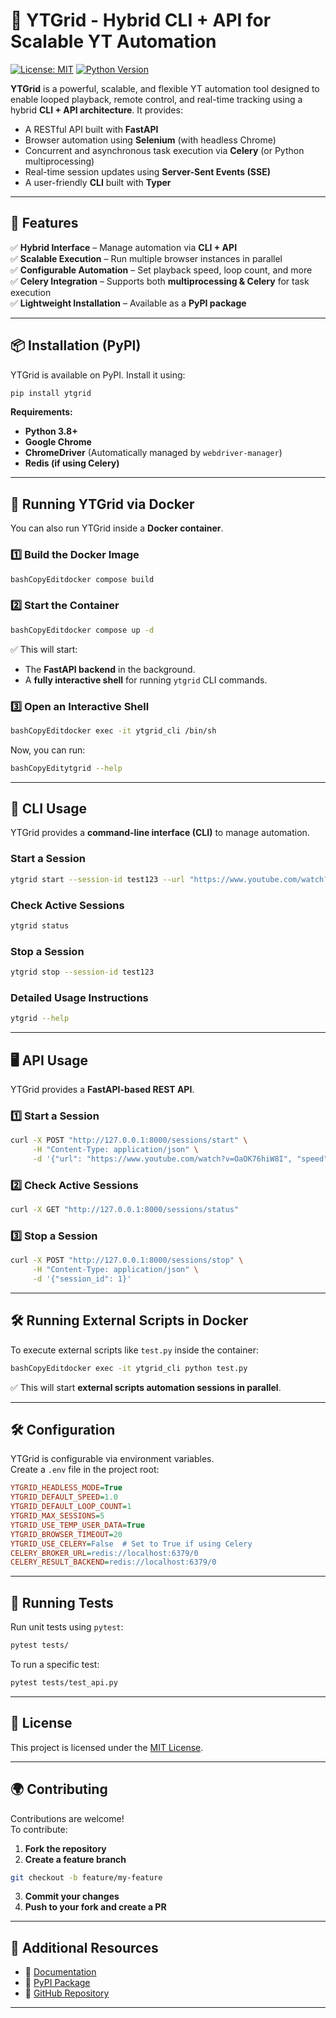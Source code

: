 # 🎥 YTGrid - Hybrid CLI + API for Scalable YT Automation

[![License: MIT](https://img.shields.io/badge/License-MIT-blue.svg)](https://opensource.org/licenses/MIT)
[![Python Version](https://img.shields.io/badge/python-3.8%2B-blue)](https://www.python.org/)


**YTGrid** is a powerful, scalable, and flexible YT automation tool designed to enable looped playback, remote control, and real-time tracking using a hybrid **CLI + API architecture**. It provides:

- A RESTful API built with **FastAPI**
- Browser automation using **Selenium** (with headless Chrome)
- Concurrent and asynchronous task execution via **Celery** (or Python multiprocessing)
- Real-time session updates using **Server-Sent Events (SSE)**
- A user-friendly **CLI** built with **Typer**

---

## **📌 Features**
✅ **Hybrid Interface** – Manage automation via **CLI + API**  
✅ **Scalable Execution** – Run multiple browser instances in parallel  
✅ **Configurable Automation** – Set playback speed, loop count, and more  
✅ **Celery Integration** – Supports both **multiprocessing & Celery** for task execution  
✅ **Lightweight Installation** – Available as a **PyPI package**  

---

## **📦 Installation (PyPI)**
YTGrid is available on PyPI. Install it using:
```bash
pip install ytgrid
```

**Requirements:**
- **Python 3.8+**
- **Google Chrome**
- **ChromeDriver** (Automatically managed by `webdriver-manager`)
- **Redis (if using Celery)**

---

## **🐳 Running YTGrid via Docker**

You can also run YTGrid inside a **Docker container**.

### **1️⃣ Build the Docker Image**

```bash
bashCopyEditdocker compose build
```

### **2️⃣ Start the Container**

```bash
bashCopyEditdocker compose up -d
```

✅ This will start:

- The **FastAPI backend** in the background.
- A **fully interactive shell** for running `ytgrid` CLI commands.

### **3️⃣ Open an Interactive Shell**

```bash
bashCopyEditdocker exec -it ytgrid_cli /bin/sh
```

Now, you can run:

```bash
bashCopyEditytgrid --help
```

---

## **🚀 CLI Usage**
YTGrid provides a **command-line interface (CLI)** to manage automation.

### **Start a Session**
```bash
ytgrid start --session-id test123 --url "https://www.youtube.com/watch?v=UXFBUZEpnrc" --speed 1.5 --loops 3
```

### **Check Active Sessions**
```bash
ytgrid status
```

### **Stop a Session**
```bash
ytgrid stop --session-id test123
```

### **Detailed Usage Instructions**
```bash
ytgrid --help
```

---

## **🖥️ API Usage**
YTGrid provides a **FastAPI-based REST API**.

### **1️⃣ Start a Session**
```bash
curl -X POST "http://127.0.0.1:8000/sessions/start" \
     -H "Content-Type: application/json" \
     -d '{"url": "https://www.youtube.com/watch?v=OaOK76hiW8I", "speed": 1.5, "loop_count": 3}'
```

### **2️⃣ Check Active Sessions**
```bash
curl -X GET "http://127.0.0.1:8000/sessions/status"
```

### **3️⃣ Stop a Session**
```bash
curl -X POST "http://127.0.0.1:8000/sessions/stop" \
     -H "Content-Type: application/json" \
     -d '{"session_id": 1}'
```

---
## **🛠️ Running External Scripts in Docker**

To execute external scripts like `test.py` inside the container:

```bash
bashCopyEditdocker exec -it ytgrid_cli python test.py
```

✅ This will start **external scripts automation sessions in parallel**.

---

## **🛠️ Configuration**
YTGrid is configurable via environment variables.  
Create a `.env` file in the project root:

```ini
YTGRID_HEADLESS_MODE=True
YTGRID_DEFAULT_SPEED=1.0
YTGRID_DEFAULT_LOOP_COUNT=1
YTGRID_MAX_SESSIONS=5
YTGRID_USE_TEMP_USER_DATA=True
YTGRID_BROWSER_TIMEOUT=20
YTGRID_USE_CELERY=False  # Set to True if using Celery
CELERY_BROKER_URL=redis://localhost:6379/0
CELERY_RESULT_BACKEND=redis://localhost:6379/0
```

---

## **🧪 Running Tests**
Run unit tests using `pytest`:
```bash
pytest tests/
```

To run a specific test:
```bash
pytest tests/test_api.py
```

---

## **📜 License**
This project is licensed under the [MIT License](LICENSE).

---

## **🌍 Contributing**
Contributions are welcome!  
To contribute:
1. **Fork the repository**
2. **Create a feature branch**
```bash
git checkout -b feature/my-feature
```
3. **Commit your changes**  
4. **Push to your fork and create a PR**

---

## **📖 Additional Resources**
- 📄 [Documentation](https://github.com/sandy-sp/ytgrid/README.md)  
- 🐍 [PyPI Package](https://pypi.org/project/ytgrid/)  
- 🚀 [GitHub Repository](https://github.com/sandy-sp/ytgrid/)  

---